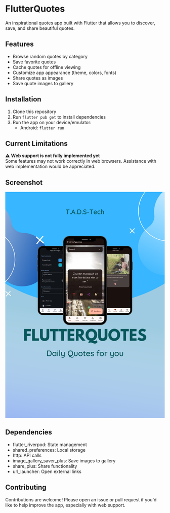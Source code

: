 # FlutterQuotes

An inspirational quotes app built with Flutter that allows you to discover, save, and share beautiful quotes.

## Features

- Browse random quotes by category
- Save favorite quotes
- Cache quotes for offline viewing
- Customize app appearance (theme, colors, fonts)
- Share quotes as images
- Save quote images to gallery

## Installation

1. Clone this repository
2. Run `flutter pub get` to install dependencies
3. Run the app on your device/emulator:
   - Android: `flutter run`

## Current Limitations

⚠️ **Web support is not fully implemented yet**  
Some features may not work correctly in web browsers. Assistance with web implementation would be appreciated.

## Screenshot

![Flutterquotes banner](assets\images\flutterquotes.png)

## Dependencies

- flutter_riverpod: State management
- shared_preferences: Local storage
- http: API calls
- image_gallery_saver_plus: Save images to gallery
- share_plus: Share functionality
- url_launcher: Open external links

## Contributing

Contributions are welcome! Please open an issue or pull request if you'd like to help improve the app, especially with web support.